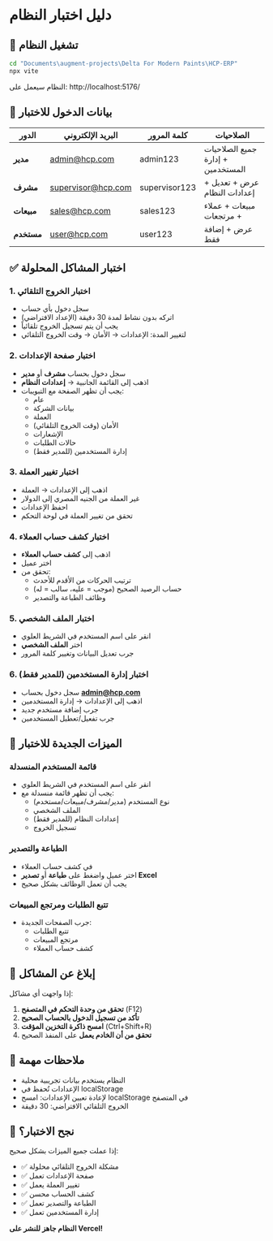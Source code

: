 # دليل اختبار النظام

## 🚀 تشغيل النظام

```bash
cd "Documents\augment-projects\Delta For Modern Paints\HCP-ERP"
npx vite
```

النظام سيعمل على: http://localhost:5176/

## 🔐 بيانات الدخول للاختبار

| الدور | البريد الإلكتروني | كلمة المرور | الصلاحيات |
|-------|------------------|-------------|-----------|
| **مدير** | admin@hcp.com | admin123 | جميع الصلاحيات + إدارة المستخدمين |
| **مشرف** | supervisor@hcp.com | supervisor123 | عرض + تعديل + إعدادات النظام |
| **مبيعات** | sales@hcp.com | sales123 | مبيعات + عملاء + مرتجعات |
| **مستخدم** | user@hcp.com | user123 | عرض + إضافة فقط |

## ✅ اختبار المشاكل المحلولة

### 1. اختبار الخروج التلقائي
- سجل دخول بأي حساب
- اتركه بدون نشاط لمدة 30 دقيقة (الإعداد الافتراضي)
- يجب أن يتم تسجيل الخروج تلقائياً
- لتغيير المدة: الإعدادات → الأمان → وقت الخروج التلقائي

### 2. اختبار صفحة الإعدادات
- سجل دخول بحساب **مشرف** أو **مدير**
- اذهب إلى القائمة الجانبية → **إعدادات النظام**
- يجب أن تظهر الصفحة مع التبويبات:
  - عام
  - بيانات الشركة
  - العملة
  - الأمان (وقت الخروج التلقائي)
  - الإشعارات
  - حالات الطلبات
  - إدارة المستخدمين (للمدير فقط)

### 3. اختبار تغيير العملة
- اذهب إلى الإعدادات → العملة
- غير العملة من الجنيه المصري إلى الدولار
- احفظ الإعدادات
- تحقق من تغيير العملة في لوحة التحكم

### 4. اختبار كشف حساب العملاء
- اذهب إلى **كشف حساب العملاء**
- اختر عميل
- تحقق من:
  - ترتيب الحركات من الأقدم للأحدث
  - حساب الرصيد الصحيح (موجب = عليه، سالب = له)
  - وظائف الطباعة والتصدير

### 5. اختبار الملف الشخصي
- انقر على اسم المستخدم في الشريط العلوي
- اختر **الملف الشخصي**
- جرب تعديل البيانات وتغيير كلمة المرور

### 6. اختبار إدارة المستخدمين (للمدير فقط)
- سجل دخول بحساب **admin@hcp.com**
- اذهب إلى الإعدادات → إدارة المستخدمين
- جرب إضافة مستخدم جديد
- جرب تفعيل/تعطيل المستخدمين

## 🎯 الميزات الجديدة للاختبار

### قائمة المستخدم المنسدلة
- انقر على اسم المستخدم في الشريط العلوي
- يجب أن تظهر قائمة منسدلة مع:
  - نوع المستخدم (مدير/مشرف/مبيعات/مستخدم)
  - الملف الشخصي
  - إعدادات النظام (للمدير فقط)
  - تسجيل الخروج

### الطباعة والتصدير
- في كشف حساب العملاء
- اختر عميل واضغط على **طباعة** أو **تصدير Excel**
- يجب أن تعمل الوظائف بشكل صحيح

### تتبع الطلبات ومرتجع المبيعات
- جرب الصفحات الجديدة:
  - تتبع الطلبات
  - مرتجع المبيعات
  - كشف حساب العملاء

## 🐛 إبلاغ عن المشاكل

إذا واجهت أي مشاكل:

1. **تحقق من وحدة التحكم في المتصفح** (F12)
2. **تأكد من تسجيل الدخول بالحساب الصحيح**
3. **امسح ذاكرة التخزين المؤقت** (Ctrl+Shift+R)
4. **تحقق من أن الخادم يعمل** على المنفذ الصحيح

## 📝 ملاحظات مهمة

- النظام يستخدم بيانات تجريبية محلية
- الإعدادات تُحفظ في localStorage
- لإعادة تعيين الإعدادات: امسح localStorage في المتصفح
- الخروج التلقائي الافتراضي: 30 دقيقة

## 🎉 نجح الاختبار؟

إذا عملت جميع الميزات بشكل صحيح:
- ✅ مشكلة الخروج التلقائي محلولة
- ✅ صفحة الإعدادات تعمل
- ✅ تغيير العملة يعمل
- ✅ كشف الحساب محسن
- ✅ الطباعة والتصدير تعمل
- ✅ إدارة المستخدمين تعمل

**النظام جاهز للنشر على Vercel!**
